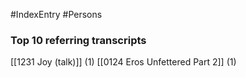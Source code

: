 #IndexEntry #Persons

### Top 10 referring transcripts
[[1231 Joy (talk)]] (1)
[[0124 Eros Unfettered Part 2]] (1)

